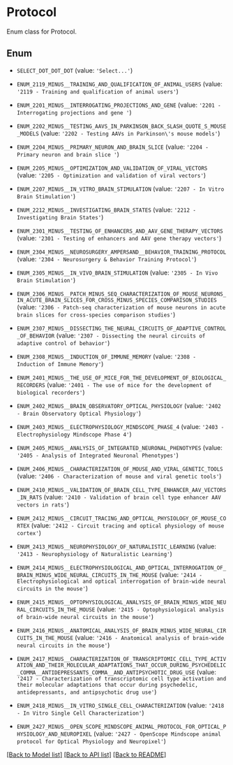 # Protocol

Enum class for Protocol.

## Enum

* `SELECT_DOT_DOT_DOT` (value: `'Select...'`)

* `ENUM_2119_MINUS__TRAINING_AND_QUALIFICATION_OF_ANIMAL_USERS` (value: `'2119 - Training and qualification of animal users'`)

* `ENUM_2201_MINUS__INTERROGATING_PROJECTIONS_AND_GENE` (value: `'2201 - Interrogating projections and gene '`)

* `ENUM_2202_MINUS__TESTING_AAVS_IN_PARKINSON_BACK_SLASH_QUOTE_S_MOUSE_MODELS` (value: `'2202 - Testing AAVs in Parkinson\'s mouse models'`)

* `ENUM_2204_MINUS__PRIMARY_NEURON_AND_BRAIN_SLICE` (value: `'2204 - Primary neuron and brain slice '`)

* `ENUM_2205_MINUS__OPTIMIZATION_AND_VALIDATION_OF_VIRAL_VECTORS` (value: `'2205 - Optimization and validation of viral vectors'`)

* `ENUM_2207_MINUS__IN_VITRO_BRAIN_STIMULATION` (value: `'2207 - In Vitro Brain Stimulation'`)

* `ENUM_2212_MINUS__INVESTIGATING_BRAIN_STATES` (value: `'2212 - Investigating Brain States'`)

* `ENUM_2301_MINUS__TESTING_OF_ENHANCERS_AND_AAV_GENE_THERAPY_VECTORS` (value: `'2301 - Testing of enhancers and AAV gene therapy vectors'`)

* `ENUM_2304_MINUS__NEUROSURGERY_AMPERSAND__BEHAVIOR_TRAINING_PROTOCOL` (value: `'2304 - Neurosurgery & Behavior Training Protocol'`)

* `ENUM_2305_MINUS__IN_VIVO_BRAIN_STIMULATION` (value: `'2305 - In Vivo Brain Stimulation'`)

* `ENUM_2306_MINUS__PATCH_MINUS_SEQ_CHARACTERIZATION_OF_MOUSE_NEURONS_IN_ACUTE_BRAIN_SLICES_FOR_CROSS_MINUS_SPECIES_COMPARISON_STUDIES` (value: `'2306 - Patch-seq characterization of mouse neurons in acute brain slices for cross-species comparison studies'`)

* `ENUM_2307_MINUS__DISSECTING_THE_NEURAL_CIRCUITS_OF_ADAPTIVE_CONTROL_OF_BEHAVIOR` (value: `'2307 - Dissecting the neural circuits of adaptive control of behavior'`)

* `ENUM_2308_MINUS__INDUCTION_OF_IMMUNE_MEMORY` (value: `'2308 - Induction of Immune Memory'`)

* `ENUM_2401_MINUS__THE_USE_OF_MICE_FOR_THE_DEVELOPMENT_OF_BIOLOGICAL_RECORDERS` (value: `'2401 - The use of mice for the development of biological recorders'`)

* `ENUM_2402_MINUS__BRAIN_OBSERVATORY_OPTICAL_PHYSIOLOGY` (value: `'2402 - Brain Observatory Optical Physiology'`)

* `ENUM_2403_MINUS__ELECTROPHYSIOLOGY_MINDSCOPE_PHASE_4` (value: `'2403 - Electrophysiology Mindscope Phase 4'`)

* `ENUM_2405_MINUS__ANALYSIS_OF_INTEGRATED_NEURONAL_PHENOTYPES` (value: `'2405 - Analysis of Integrated Neuronal Phenotypes'`)

* `ENUM_2406_MINUS__CHARACTERIZATION_OF_MOUSE_AND_VIRAL_GENETIC_TOOLS` (value: `'2406 - Characterization of mouse and viral genetic tools'`)

* `ENUM_2410_MINUS__VALIDATION_OF_BRAIN_CELL_TYPE_ENHANCER_AAV_VECTORS_IN_RATS` (value: `'2410 - Validation of brain cell type enhancer AAV vectors in rats'`)

* `ENUM_2412_MINUS__CIRCUIT_TRACING_AND_OPTICAL_PHYSIOLOGY_OF_MOUSE_CORTEX` (value: `'2412 - Circuit tracing and optical physiology of mouse cortex'`)

* `ENUM_2413_MINUS__NEUROPHYSIOLOGY_OF_NATURALISTIC_LEARNING` (value: `'2413 - Neurophysiology of Naturalistic Learning'`)

* `ENUM_2414_MINUS__ELECTROPHYSIOLOGICAL_AND_OPTICAL_INTERROGATION_OF_BRAIN_MINUS_WIDE_NEURAL_CIRCUITS_IN_THE_MOUSE` (value: `'2414 - Electrophysiological and optical interrogation of brain-wide neural circuits in the mouse'`)

* `ENUM_2415_MINUS__OPTOPHYSIOLOGICAL_ANALYSIS_OF_BRAIN_MINUS_WIDE_NEURAL_CIRCUITS_IN_THE_MOUSE` (value: `'2415 - Optophysiological analysis of brain-wide neural circuits in the mouse'`)

* `ENUM_2416_MINUS__ANATOMICAL_ANALYSIS_OF_BRAIN_MINUS_WIDE_NEURAL_CIRCUITS_IN_THE_MOUSE` (value: `'2416 - Anatomical analysis of brain-wide neural circuits in the mouse'`)

* `ENUM_2417_MINUS__CHARACTERIZATION_OF_TRANSCRIPTOMIC_CELL_TYPE_ACTIVATION_AND_THEIR_MOLECULAR_ADAPTATIONS_THAT_OCCUR_DURING_PSYCHEDELIC_COMMA__ANTIDEPRESSANTS_COMMA__AND_ANTIPSYCHOTIC_DRUG_USE` (value: `'2417 - Characterization of transcriptomic cell type activation and their molecular adaptations that occur during psychedelic, antidepressants, and antipsychotic drug use'`)

* `ENUM_2418_MINUS__IN_VITRO_SINGLE_CELL_CHARACTERIZATION` (value: `'2418 - In Vitro Single Cell Characterization'`)

* `ENUM_2427_MINUS__OPEN_SCOPE_MINDSCOPE_ANIMAL_PROTOCOL_FOR_OPTICAL_PHYSIOLOGY_AND_NEUROPIXEL` (value: `'2427 - OpenScope Mindscope animal protocol for Optical Physiology and Neuropixel'`)

[[Back to Model list]](../README.md#documentation-for-models) [[Back to API list]](../README.md#documentation-for-api-endpoints) [[Back to README]](../README.md)


